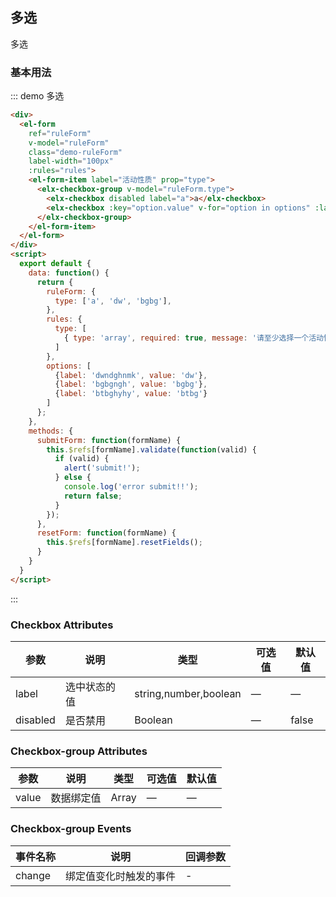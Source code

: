 ## 多选

多选

### 基本用法


::: demo 多选
```html
<div>
  <el-form
    ref="ruleForm"
    v-model="ruleForm"
    class="demo-ruleForm"
    label-width="100px"
    :rules="rules">
    <el-form-item label="活动性质" prop="type">
      <elx-checkbox-group v-model="ruleForm.type">
        <elx-checkbox disabled label="a">a</elx-checkbox>
        <elx-checkbox :key="option.value" v-for="option in options" :label="option.value">{{option.label}}</elx-checkbox>
      </elx-checkbox-group>
    </el-form-item>
  </el-form>
</div>
<script>
  export default {
    data: function() {
      return {
        ruleForm: {
          type: ['a', 'dw', 'bgbg'],
        },
        rules: {
          type: [
            { type: 'array', required: true, message: '请至少选择一个活动性质', trigger: 'change' }
          ]
        },
        options: [
          {label: 'dwndghnmk', value: 'dw'},
          {label: 'bgbgngh', value: 'bgbg'},
          {label: 'btbghyhy', value: 'btbg'}
        ]
      };
    },
    methods: {
      submitForm: function(formName) {
        this.$refs[formName].validate(function(valid) {
          if (valid) {
            alert('submit!');
          } else {
            console.log('error submit!!');
            return false;
          }
        });
      },
      resetForm: function(formName) {
        this.$refs[formName].resetFields();
      }
    }
  }
</script>

```
:::

### Checkbox Attributes
| 参数      | 说明    | 类型      | 可选值       | 默认值   |
|---------- |-------- |---------- |-------------  |-------- |
| label | 选中状态的值 | string,number,boolean | — | — |
| disabled | 是否禁用 | Boolean | — | false |

### Checkbox-group Attributes
| 参数      | 说明    | 类型      | 可选值       | 默认值   |
|---------- |-------- |---------- |-------------  |-------- |
| value | 数据绑定值 | Array | — | — |

### Checkbox-group Events
| 事件名称 | 说明 | 回调参数 |
|---------- |-------- |---------- |
| change | 绑定值变化时触发的事件 | - |

